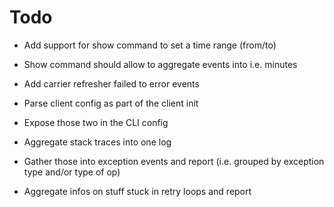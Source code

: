 # Todo

- Add support for show command to set a time range (from/to)
- Show command should allow to aggregate events into i.e. minutes

- Add carrier refresher failed to error events
- Parse client config as part of the client init
- Expose those two in the CLI config

- Aggregate stack traces into one log
- Gather those into exception events and report 
  (i.e. grouped by exception type and/or type of op)

- Aggregate infos on stuff stuck in retry loops and report